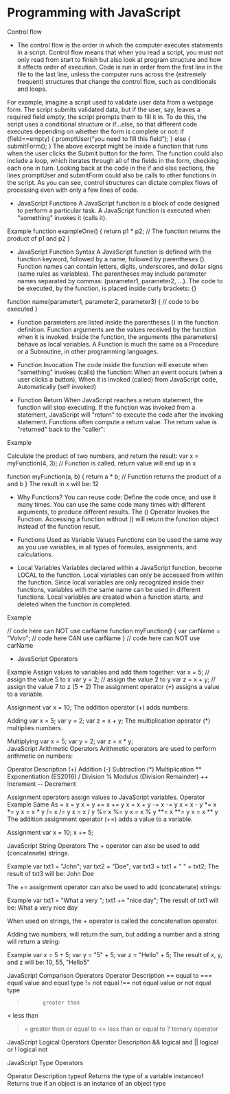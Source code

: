 # Programming with JavaScript

Control flow
 - The control flow is the order in which the computer executes         statements in a script. Control flow means that when you read a script, you must not only read from start to finish but also look at program structure and how it affects order of execution. Code is run in order from the first line in the file to the last line, unless the computer runs across the (extremely frequent) structures that change the control flow, such as conditionals and loops.

For example, imagine a script used to validate user data from a webpage form. The script submits validated data, but if the user, say, leaves a required field empty, the script prompts them to fill it in. To do this, the script uses a conditional structure or if...else, so that different code executes depending on whether the form is complete or not:
if (field==empty) {
    promptUser(“you need to fill this field”);
} else {
    submitForm();
}
The above excerpt might be inside a function that runs when the user clicks the Submit button for the form. The function could also include a loop, which iterates through all of the fields in the form, checking each one in turn. Looking back at the code in the if and else sections, the lines promptUser and submitForm could also be calls to other functions in the script. As you can see, control structures can dictate complex flows of processing even with only a few lines of code.

- JavaScript Functions
A JavaScript function is a block of code designed to perform a particular task. A JavaScript function is executed when "something" invokes it (calls it).

Example
function exampleOne() {
  return p1 * p2;   // The function returns the product of p1 and p2
}

- JavaScript Function Syntax
A JavaScript function is defined with the function keyword, followed by a name, followed by parentheses (). Function names can contain letters, digits, underscores, and dollar signs (same rules as variables). The parentheses may include parameter names separated by commas: (parameter1, parameter2, ...). The code to be executed, by the function, is placed inside curly brackets: {}

function name(parameter1, parameter2, parameter3) {
  // code to be executed
}

- Function parameters are listed inside the parentheses () in the function definition. Function arguments are the values received by the function when it is invoked. Inside the function, the arguments (the parameters) behave as local variables. A Function is much the same as a Procedure or a Subroutine, in other programming languages.

- Function Invocation
The code inside the function will execute when "something" invokes (calls) the function: When an event occurs (when a user clicks a button), When it is invoked (called) from JavaScript code, Automatically (self invoked)

- Function Return
When JavaScript reaches a return statement, the function will stop executing. If the function was invoked from a statement, JavaScript will "return" to execute the code after the invoking statement. Functions often compute a return value. The return value is "returned" back to the "caller":

Example

Calculate the product of two numbers, and return the result:
var x = myFunction(4, 3);   // Function is called, return value will end up in x

function myFunction(a, b) {
  return a * b;             // Function returns the product of a and b
}
The result in x will be: 12

- Why Functions?
You can reuse code: Define the code once, and use it many times. You can use the same code many times with different arguments, to produce different results. The () Operator Invokes the Function. Accessing a function without () will return the function object instead of the function result.

- Functions Used as Variable Values
Functions can be used the same way as you use variables, in all types of formulas, assignments, and calculations.

- Local Variables
Variables declared within a JavaScript function, become LOCAL to the function. Local variables can only be accessed from within the function. Since local variables are only recognized inside their functions, variables with the same name can be used in different functions. Local variables are created when a function starts, and deleted when the function is completed.

Example

// code here can NOT use carName
function myFunction() {
  var carName = "Volvo";
  // code here CAN use carName
}
// code here can NOT use carName

- JavaScript Operators

Example
Assign values to variables and add them together:
var x = 5;         // assign the value 5 to x
var y = 2;         // assign the value 2 to y
var z = x + y;     // assign the value 7 to z (5 + 2)
The assignment operator (=) assigns a value to a variable.

Assignment
var x = 10;
The addition operator (+) adds numbers:

Adding
var x = 5;
var y = 2;
var z = x + y;
The multiplication operator (*) multiplies numbers.

Multiplying
var x = 5;
var y = 2;
var z = x * y;	
JavaScript Arithmetic Operators
Arithmetic operators are used to perform arithmetic on numbers:

Operator	Description
(+)	        Addition
(-)	        Subtraction
(*)	        Multiplication
**	        Exponentiation (ES2016)
/	        Division
%	        Modulus (Division Remainder)
++	        Increment
--	        Decrement

Assignment operators assign values to JavaScript variables.
Operator	Example	Same As
=	x = y	x = y
+=	x += y	x = x + y
-=	x -= y	x = x - y
*=	x *= y	x = x * y
/=	x /= y	x = x / y
%=	x %= y	x = x % y
**=	x **= y	x = x ** y
The addition assignment operator (+=) adds a value to a variable.

Assignment
var x = 10;
x += 5;

JavaScript String Operators
The + operator can also be used to add (concatenate) strings.

Example
var txt1 = "John";
var txt2 = "Doe";
var txt3 = txt1 + " " + txt2;
The result of txt3 will be: John Doe

The += assignment operator can also be used to add (concatenate) strings:

Example
var txt1 = "What a very ";
txt1 += "nice day";
The result of txt1 will be: What a very nice day

When used on strings, the + operator is called the concatenation operator.

Adding two numbers, will return the sum, but adding a number and a string will return a string:

Example
var x = 5 + 5;
var y = "5" + 5;
var z = "Hello" + 5;
The result of x, y, and z will be: 10, 55, "Hello5"


JavaScript Comparison Operators
Operator	Description
==	        equal to
===	        equal value and equal type
!=	        not equal
!==	        not equal value or not equal type
>	        greater than
<	        less than
>=	        greater than or equal to
<=	        less than or equal to
?	        ternary operator

JavaScript Logical Operators
Operator	Description
&&	        logical and
||	        logical or
!	        logical not

JavaScript Type Operators

Operator	Description
typeof	    Returns the type of a variable
instanceof	Returns true if an object is an instance of an object type
